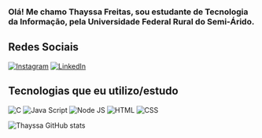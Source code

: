 ### Olá! Me chamo Thayssa Freitas, sou estudante de Tecnologia da Informação, pela Universidade Federal Rural do Semi-Árido.

## Redes Sociais
[![Instagram](https://img.shields.io/badge/Instagram-E4405F?style=for-the-badge&logo=instagram&logoColor=white)](https://instagram.com/_thaysssz)
[![LinkedIn](https://img.shields.io/badge/LinkedIn-0077B5?style=for-the-badge&logo=linkedin&logoColor=white)](https://www.linkedin.com/in/thayssa-guedes-aa53a219b/)

## Tecnologias que eu utilizo/estudo
![C](	https://img.shields.io/badge/C-00599C?style=for-the-badge&logo=c&logoColor=white)
![Java Script](https://img.shields.io/badge/JavaScript-F7DF1E?style=for-the-badge&logo=javascript&logoColor=black)
![Node JS](https://img.shields.io/badge/Node.js-43853D?style=for-the-badge&logo=node.js&logoColor=white)
![HTML](https://img.shields.io/badge/HTML5-E34F26?style=for-the-badge&logo=html5&logoColor=white)
![CSS](https://img.shields.io/badge/CSS3-1572B6?style=for-the-badge&logo=css3&logoColor=white)

![Thayssa GitHub stats](https://github-readme-stats.vercel.app/api?username=thayssz&show_icons=true&theme=dracula)
